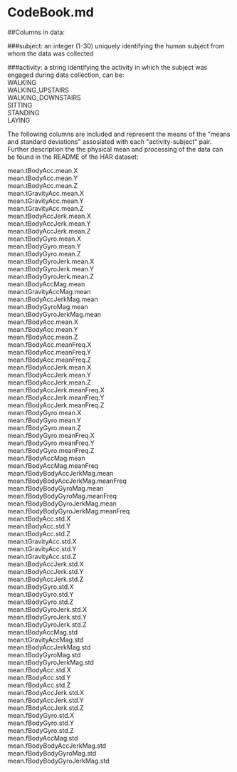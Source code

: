 CodeBook.md
========================================================
##Columns in data:

###subject: an integer (1-30) uniquely identifying the human subject from whom the data was collected  

###activity: a string identifying the activity in which the subject was engaged during data collection, can be:  
WALKING  
WALKING_UPSTAIRS  
WALKING_DOWNSTAIRS  
SITTING  
STANDING  
LAYING  

The following columns are included and represent the means of the "means and standard deviations" assosiated with each "activity-subject" pair. Further description the the physical mean and processing of the data can be found in the README of the HAR dataset:

mean.tBodyAcc.mean.X  
mean.tBodyAcc.mean.Y  
mean.tBodyAcc.mean.Z  
mean.tGravityAcc.mean.X  
mean.tGravityAcc.mean.Y  
mean.tGravityAcc.mean.Z  
mean.tBodyAccJerk.mean.X  
mean.tBodyAccJerk.mean.Y  
mean.tBodyAccJerk.mean.Z  
mean.tBodyGyro.mean.X  
mean.tBodyGyro.mean.Y  
mean.tBodyGyro.mean.Z  
mean.tBodyGyroJerk.mean.X  
mean.tBodyGyroJerk.mean.Y  
mean.tBodyGyroJerk.mean.Z  
mean.tBodyAccMag.mean  
mean.tGravityAccMag.mean  
mean.tBodyAccJerkMag.mean  
mean.tBodyGyroMag.mean  
mean.tBodyGyroJerkMag.mean  
mean.fBodyAcc.mean.X  
mean.fBodyAcc.mean.Y  
mean.fBodyAcc.mean.Z  
mean.fBodyAcc.meanFreq.X  
mean.fBodyAcc.meanFreq.Y  
mean.fBodyAcc.meanFreq.Z  
mean.fBodyAccJerk.mean.X  
mean.fBodyAccJerk.mean.Y  
mean.fBodyAccJerk.mean.Z  
mean.fBodyAccJerk.meanFreq.X  
mean.fBodyAccJerk.meanFreq.Y  
mean.fBodyAccJerk.meanFreq.Z  
mean.fBodyGyro.mean.X  
mean.fBodyGyro.mean.Y  
mean.fBodyGyro.mean.Z  
mean.fBodyGyro.meanFreq.X  
mean.fBodyGyro.meanFreq.Y  
mean.fBodyGyro.meanFreq.Z  
mean.fBodyAccMag.mean  
mean.fBodyAccMag.meanFreq  
mean.fBodyBodyAccJerkMag.mean  
mean.fBodyBodyAccJerkMag.meanFreq  
mean.fBodyBodyGyroMag.mean  
mean.fBodyBodyGyroMag.meanFreq  
mean.fBodyBodyGyroJerkMag.mean  
mean.fBodyBodyGyroJerkMag.meanFreq  
mean.tBodyAcc.std.X  
mean.tBodyAcc.std.Y  
mean.tBodyAcc.std.Z  
mean.tGravityAcc.std.X  
mean.tGravityAcc.std.Y  
mean.tGravityAcc.std.Z  
mean.tBodyAccJerk.std.X  
mean.tBodyAccJerk.std.Y  
mean.tBodyAccJerk.std.Z  
mean.tBodyGyro.std.X  
mean.tBodyGyro.std.Y  
mean.tBodyGyro.std.Z  
mean.tBodyGyroJerk.std.X  
mean.tBodyGyroJerk.std.Y  
mean.tBodyGyroJerk.std.Z  
mean.tBodyAccMag.std  
mean.tGravityAccMag.std  
mean.tBodyAccJerkMag.std  
mean.tBodyGyroMag.std  
mean.tBodyGyroJerkMag.std  
mean.fBodyAcc.std.X  
mean.fBodyAcc.std.Y  
mean.fBodyAcc.std.Z  
mean.fBodyAccJerk.std.X  
mean.fBodyAccJerk.std.Y  
mean.fBodyAccJerk.std.Z  
mean.fBodyGyro.std.X  
mean.fBodyGyro.std.Y  
mean.fBodyGyro.std.Z  
mean.fBodyAccMag.std  
mean.fBodyBodyAccJerkMag.std  
mean.fBodyBodyGyroMag.std  
mean.fBodyBodyGyroJerkMag.std  
